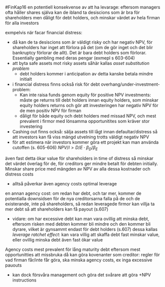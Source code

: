 #FinKap16
en potentiell konsekvense av att ha levarage: eftersom managers ofta håller shares själva kan de ibland ta desiscions som är bra för shareholders men dåligt för debt holders, och minskar värdet av hela firman för alla investors

exmpelvis när facar financial distress:
- då kan de ta desiscions som är väldigt risky och har negativ NPV, för shareholders har inget att förlora på det (om de gör inget och det blir bankruptcy förlorar de allt). Det är bara debt holders som förlorar. Essentially gambling med deras pengar (exmepl s 603-604)
- att byta safe assets mot risky assets såhär kallas *asset substitution problem*
	- debt holders kommer i anticipation av detta kanske betala mindre initialt
- i financial distress finns också risk för debt overhang/under-investment-problem:
	- Kan inte raisa funds genom equity för positive NPV investments: måste ge returns till debt holders innan equity holders, som minskar equity holders returns och gör att investeringen har negativ NPV för de men positiv NPV för firman
	- dåligt för både equity och debt holders med missad NPV, och mest prevalent i firmor med lönsamma opportunitites som kräver stor investering
- Cashing out finns också: sälja assets till lågt innan defaultar/distress så att investors kan få viss mängd utvelning trotts väldigt negativ NPV
- för att estimera när investors kommer göra ett projekt kan man använda cutoffen (s. 605-606) $NPV/I > D/E \cdot \beta_D/\beta_E$

även fast detta ökar value för shareholders in time of distress så minskar det värdet överlag för de, för creditors ger mindre betalt för debten initially. Minskar share price med mängden av NPV av alla dessa kostnader och distress costs
- alltså påverkar även agency costs optimal leverage

en annan agency cost: om redan har debt, och tar mer, kommer de potentialla downsidsen för de nya creditorsarna falla på de och de existerande, inte på shareholders, så redan leveragede firmor kan villja ta mer debt så att shareholders kan få payout (s.607)
- vidare: om har excessive debt kan man vara ovillig att minska debt, eftersom risken med debten kommer bli mindre och den kommer bli dyrare, vilket är gynsammt endast för debt holders (s.607)
dessa kallas *leverage ratchet effect*: kan vara villig att skaffa debt fast minskar value, eller ovillig minska debt även fast ökar value 

Agency costs mest prevalent för lång maturity debt eftersom mest opportunitties att missbruka då
kan göra kovenanter som creditor: regler för vad firman får/inte får göra, ska minska agency costs, ex inga excessive pauouts
- kan dock försvåra management och göra det svårare att göra +NPV instructions

